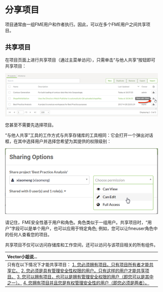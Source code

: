# 分享项目

项目通常由一组FME用户和作者执行。因此，可以在多个FME用户之间共享项目。

## 共享项目

在项目页面上进行共享项目（通过主菜单访问），只需单击“与他人共享”按钮即可共享项目：

![](../.gitbook/assets/img6.007.shareproject.png)

您甚至不需要先选择项目。

“与他人共享”工具的工作方式与共享存储库的工具相同：它会打开一个弹出对话框，在其中选择用户并选择您希望为其提供的权限级别：

![](../.gitbook/assets/img6.008.sharewithuser.png)

请记住，FME安全性基于用户和角色。角色类似于一组用户。共享项目时，“用户”字段可以是单个用户，也可以应用于特定角色; 例如，您可以让fmeuser角色中的任何人查看您的项目。

共享项目不仅可以访问存储库和工作空间，还可以访问与该项目相关的所有组件。

|  Vector小姐说... |
| :--- |
|  只有在以下情况下才能共享项目：  [1. 您必须拥有项目。只有项目所有者才能共享它。](http://52.73.3.37/fmedatastreaming/Manual/QAResponse2017.fmw?chapter=25&question=1&answer=1&DestDataset_TEXTLINE=C%3A%5CFMEOutput%5CQAResponse.html) [2. 您必须是具有管理安全性权限的用户。只有这样的用户才能共享项目。](http://52.73.3.37/fmedatastreaming/Manual/QAResponse2017.fmw?chapter=25&question=1&answer=2&DestDataset_TEXTLINE=C%3A%5CFMEOutput%5CQAResponse.html) [3. 您可以拥有项目，也可以是拥有管理安全权限的用户（即您可以是其中之一）。](http://52.73.3.37/fmedatastreaming/Manual/QAResponse2017.fmw?chapter=25&question=1&answer=3&DestDataset_TEXTLINE=C%3A%5CFMEOutput%5CQAResponse.html) [4. 您拥有项目并且您是有权管理安全性的用户（即您必须是两者）。](http://52.73.3.37/fmedatastreaming/Manual/QAResponse2017.fmw?chapter=25&question=1&answer=4&DestDataset_TEXTLINE=C%3A%5CFMEOutput%5CQAResponse.html) |

